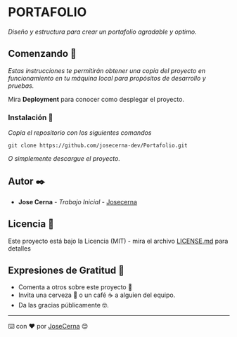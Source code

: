 # PORTAFOLIO

_Diseño y estructura para crear un portafolio agradable y optimo._

## Comenzando 🚀

_Estas instrucciones te permitirán obtener una copia del proyecto en funcionamiento en tu máquina local para propósitos de desarrollo y pruebas._

Mira **Deployment** para conocer como desplegar el proyecto.

### Instalación 🔧

_Copia el repositorio con los siguientes comandos_

```
git clone https://github.com/josecerna-dev/Portafolio.git
```

_O simplemente descargue el proyecto._

## Autor ✒️

- **Jose Cerna** - _Trabajo Inicial_ - [Josecerna](https://github.com/josecerna-dev)

## Licencia 📄

Este proyecto está bajo la Licencia (MIT) - mira el archivo [LICENSE.md](LICENSE.md) para detalles

## Expresiones de Gratitud 🎁

- Comenta a otros sobre este proyecto 📢
- Invita una cerveza 🍺 o un café ☕ a alguien del equipo.
- Da las gracias públicamente 🤓.

---

⌨️ con ❤️ por [JoseCerna](https://github.com/josecerna-dev) 😊
